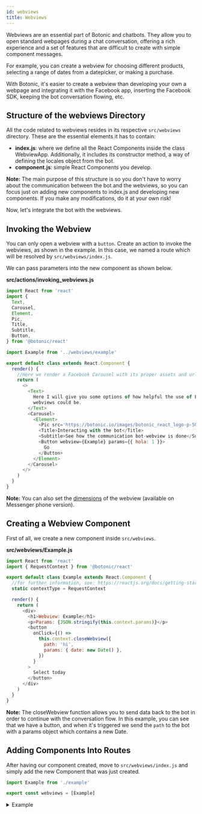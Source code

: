```yaml
---
id: webviews
title: Webviews
---
```


Webviews are an essential part of Botonic and chatbots. They allow you to open standard webpages during a chat conversation, offering a rich experience and a set of features that are difficult to create with simple component messages.

For example, you can create a webview for choosing different products, selecting a range of dates from a datepicker, or making a purchase.

With Botonic, it's easier to create a webview than developing your own a webpage and integrating it with the Facebook app, inserting the Facebook SDK, keeping the bot conversation flowing, etc.

## Structure of the webviews Directory

All the code related to webviews resides in its respective `src/webviews` directory. These are the essential elements it has to contain:

- **index.js**: where we define all the React Components inside the class WebviewApp. Additionally, it includes its constructor method, a way of defining the locales object from the bot.
- **component.js**: simple React Components you develop.

**Note:** The main purpose of this structure is so you don't have to worry about the communication between the bot and the webviews, so you can focus just on adding new components to index.js and developing new components. If you make any modifications, do it at your own risk!

Now, let's integrate the bot with the webviews.

## Invoking the Webview

You can only open a webview with a `button`. Create an action to invoke the webviews, as shown in the example. In this case, we named a route which will be resolved by `src/webviews/index.js`.

We can pass parameters into the new component as shown below.

**src/actions/invoking_webviews.js**

```javascript
import React from 'react'
import {
  Text,
  Carousel,
  Element,
  Pic,
  Title,
  Subtitle,
  Button,
} from '@botonic/react'

import Example from '../webviews/example'

export default class extends React.Component {
  render() {
    //Here we render a Facebook Carousel with its proper assets and url routes for the webview
    return (
      <>
        <Text>
          Here I will give you some options of how helpful the use of Facebook
          webviews could be.
        </Text>
        <Carousel>
          <Element>
            <Pic src='https://botonic.io/images/botonic_react_logo-p-500.png' />
            <Title>Interacting with the bot</Title>
            <Subtitle>See how the communication bot-webview is done</Subtitle>
            <Button webview={Example} params={{ hola: 1 }}>
              Go
            </Button>
          </Element>
        </Carousel>
      </>
    )
  }
}
```

**Note:** You can also set the [dimensions](https://developers.facebook.com/docs/messenger-platform/webview/#height) of the webview (available on Messenger phone version).

## Creating a Webview Component

First of all, we create a new component inside `src/webviews`.

**src/webviews/Example.js**

```javascript
import React from 'react'
import { RequestContext } from '@botonic/react'

export default class Example extends React.Component {
  //for further information, see: https://reactjs.org/docs/getting-started.html
  static contextType = RequestContext

  render() {
    return (
      <div>
        <h1>Webview: Example</h1>
        <p>Params: {JSON.stringify(this.context.params)}</p>
        <button
          onClick={() =>
            this.context.closeWebview({
              path: 'hi',
              params: { date: new Date() },
            })
          }
        >
          Select today
        </button>
      </div>
    )
  }
}
```

**Note:** The closeWebview function allows you to send data back to the bot in order to continue with the conversation flow.
In this example, you can see that we have a button, and when it's triggered we send the `path` to the bot with a params object which contains a new Date.

## Adding Components Into Routes

After having our component created, move to `src/webviews/index.js` and simply add the new Component that was just created.

```javascript
import Example from './example'

export const webviews = [Example]
```

<details>
<summary>Example</summary>

This an element to invoke the webview:

![](https://botonic-doc-static.netlify.com/images/webview_carrousel.png)

This is how the webview looks on Facebook Messenger:

![](https://botonic-doc-static.netlify.com/images/webview_view.png)

</details>
